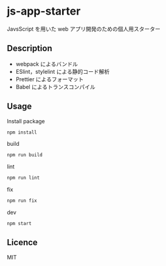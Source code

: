 # js-app-starter

JavsScript を用いた web アプリ開発のための個人用スターター

## Description

- webpack によるバンドル
- ESlint，stylelint による静的コード解析
- Prettier によるフォーマット
- Babel によるトランスコンパイル

## Usage

Install package

```bash
npm install
```

build

```bash
npm run build
```

lint

```bash
npm run lint
```

fix

```bash
npm run fix
```

dev

```bash
npm start
```

## Licence

MIT
